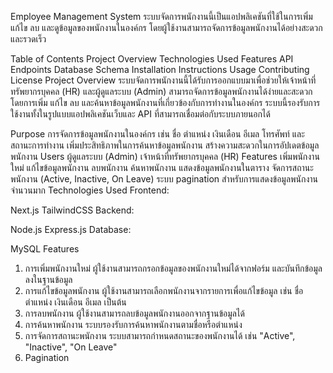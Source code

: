 Employee Management System
ระบบจัดการพนักงานนี้เป็นแอปพลิเคชันที่ใช้ในการเพิ่ม แก้ไข ลบ และดูข้อมูลของพนักงานในองค์กร โดยผู้ใช้งานสามารถจัดการข้อมูลพนักงานได้อย่างสะดวกและรวดเร็ว

Table of Contents
Project Overview
Technologies Used
Features
API Endpoints
Database Schema
Installation Instructions
Usage
Contributing
License
Project Overview
ระบบจัดการพนักงานนี้ได้รับการออกแบบมาเพื่อช่วยให้เจ้าหน้าที่ทรัพยากรบุคคล (HR) และผู้ดูแลระบบ (Admin) สามารถจัดการข้อมูลพนักงานได้ง่ายและสะดวก โดยการเพิ่ม แก้ไข ลบ และค้นหาข้อมูลพนักงานที่เกี่ยวข้องกับการทำงานในองค์กร ระบบนี้รองรับการใช้งานทั้งในรูปแบบแอปพลิเคชันเว็บและ API ที่สามารถเชื่อมต่อกับระบบภายนอกได้

Purpose
การจัดการข้อมูลพนักงานในองค์กร เช่น ชื่อ ตำแหน่ง เงินเดือน อีเมล โทรศัพท์ และสถานะการทำงาน
เพิ่มประสิทธิภาพในการค้นหาข้อมูลพนักงาน
สร้างความสะดวกในการอัปเดตข้อมูลพนักงาน
Users
ผู้ดูแลระบบ (Admin)
เจ้าหน้าที่ทรัพยากรบุคคล (HR)
Features
เพิ่มพนักงานใหม่
แก้ไขข้อมูลพนักงาน
ลบพนักงาน
ค้นหาพนักงาน
แสดงข้อมูลพนักงานในตาราง
จัดการสถานะพนักงาน (Active, Inactive, On Leave)
ระบบ pagination สำหรับการแสดงข้อมูลพนักงานจำนวนมาก
Technologies Used
Frontend:

Next.js
TailwindCSS
Backend:

Node.js
Express.js
Database:

MySQL
Features
1. การเพิ่มพนักงานใหม่
ผู้ใช้งานสามารถกรอกข้อมูลของพนักงานใหม่ได้จากฟอร์ม และบันทึกข้อมูลลงในฐานข้อมูล
2. การแก้ไขข้อมูลพนักงาน
ผู้ใช้งานสามารถเลือกพนักงานจากรายการเพื่อแก้ไขข้อมูล เช่น ชื่อ ตำแหน่ง เงินเดือน อีเมล เป็นต้น
3. การลบพนักงาน
ผู้ใช้งานสามารถลบข้อมูลพนักงานออกจากฐานข้อมูลได้
4. การค้นหาพนักงาน
ระบบรองรับการค้นหาพนักงานตามชื่อหรือตำแหน่ง
5. การจัดการสถานะพนักงาน
ระบบสามารถกำหนดสถานะของพนักงานได้ เช่น "Active", "Inactive", "On Leave"
6. Pagination
